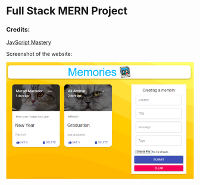 # Full Stack MERN Project

### Credits:
[JavScript Mastery](https://www.youtube.com/channel/UCmXmlB4-HJytD7wek0Uo97A)

Screenshot of the website:

<img src='screenshots/2021-04-07 02_04_45-React App.png'/>
